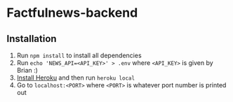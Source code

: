 # Factfulnews-backend

## Installation
1. Run ```npm install``` to install all dependencies
2. Run ```echo 'NEWS_API=<API_KEY>' > .env``` where ```<API_KEY>``` is given by Brian :)
3. [Install Heroku](https://devcenter.heroku.com/articles/heroku-cli) and then run ```heroku local```
4. Go to ```localhost:<PORT>``` where ```<PORT>``` is whatever port number is printed out
